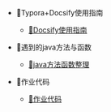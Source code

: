 - 🤗Typora+Docsify使用指南
  - [👀Docsify使用指南](/Project/Docsify使用指南.md)
- 🤗遇到的java方法与函数
  * [👀java方法函数整理](/Project/java方法/java方法.md)

- 🤗作业代码
  - [👀作业代码](/Project/code/作业代码.md)
